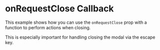 # onRequestClose Callback

This example shows how you can use the `onRequestClose` prop with a function to perform actions when closing.

This is especially important for handling closing the modal via the escape key.

[](codepen://claydiffrient/KNjVBx)
